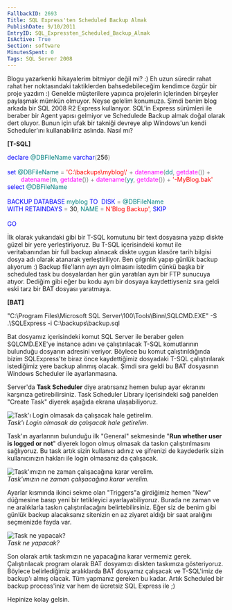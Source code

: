 ```yaml
---
FallbackID: 2693
Title: SQL Express'ten Scheduled Backup Almak
PublishDate: 9/10/2011
EntryID: SQL_Expressten_Scheduled_Backup_Almak
IsActive: True
Section: software
MinutesSpent: 0
Tags: SQL Server 2008
---
```

Blogu yazarkenki hikayalerim bitmiyor değil mi? :) Eh uzun süredir rahat
rahat her noktasındaki taktiklerden bahsedebileceğim kendimce özgür bir
proje yazdım :) Genelde müşterilere yapınca projelerin içlerinden
birşeyler paylaşmak mümkün olmuyor. Neyse gelelim konumuza. Şimdi benim
blog arkada bir SQL 2008 R2 Express kullanıyor. SQL'in Express sürümleri
ile beraber bir Agent yapısı gelmiyor ve Schedulede Backup almak doğal
olarak dert oluyor. Bunun için ufak bir takniği devreye alıp Windows'un
kendi Scheduler'ını kullanabiliriz aslında. Nasıl mı?

**[T-SQL]**

<span style="color:blue;">declare</span> <span
style="color:teal;">@DBFileName</span> <span
style="color:blue;">varchar</span><span
style="color:gray;">(</span>256<span style="color:gray;">)</span>  \
\
<span style="color:blue;">set</span> <span
style="color:teal;">@DBFileName</span> <span
style="color:gray;">=</span> <span
style="color:red;">'C:\\backups\\myblog\\'</span> <span
style="color:gray;">+</span> <span
style="color:magenta;">datename</span><span
style="color:gray;">(</span><span style="color:teal;">dd</span><span
style="color:gray;">,</span> <span
style="color:magenta;">getdate</span><span
style="color:gray;">())</span> <span style="color:gray;">+</span> <span
style="color:magenta;">\
        datename</span><span style="color:gray;">(</span><span
style="color:teal;">m</span><span style="color:gray;">,</span> <span
style="color:magenta;">getdate</span><span
style="color:gray;">())</span> <span style="color:gray;">+</span> <span
style="color:magenta;">datename</span><span
style="color:gray;">(</span><span style="color:teal;">yy</span><span
style="color:gray;">,</span> <span
style="color:magenta;">getdate</span><span
style="color:gray;">())</span> <span style="color:gray;">+</span> <span
style="color:red;">'-MyBlog.bak'</span>\
<span style="color:blue;">select</span> <span
style="color:teal;">@DBFileName</span>\
                       \
<span style="color:blue;">BACKUP</span> <span
style="color:blue;">DATABASE</span> <span
style="color:teal;">myblog</span> <span
style="color:blue;">TO</span>  <span
style="color:blue;">DISK</span> <span style="color:gray;">=</span> <span
style="color:teal;">@DBFileName</span> \
<span style="color:blue;">WITH</span> <span
style="color:blue;">RETAINDAYS</span> <span
style="color:gray;">=</span> 30<span style="color:gray;">,</span> <span
style="color:teal;">NAME</span> <span style="color:gray;">=</span> <span
style="color:red;">N'Blog Backup'</span><span
style="color:gray;">,</span> <span style="color:blue;">SKIP</span>\
\
<span style="color:blue;">GO</span>

İlk olarak yukarıdaki gibi bir T-SQL komutunu bir text dosyasına yazıp
diskte güzel bir yere yerleştiriyoruz. Bu T-SQL içerisindeki komut ile
veritabanından bir full backup alınacak diskte uygun klasöre tarih
bilgisi dosya adı olarak atanarak yerleştiriliyor. Ben çılgınlık yapıp
günlük backup alıyorum :) Backup file'ların ayrı ayrı olmasını istedim
çünkü başka bir scheduled task bu dosyalardan her gün yaratılan ayrı bir
FTP sunucuya atıyor. Dediğim gibi eğer bu kodu ayrı bir dosyaya
kaydettiyseniz sıra geldi eski tarz bir BAT dosyası yaratmaya.

**[BAT]**

"C:\\Program Files\\Microsoft SQL
Server\\100\\Tools\\Binn\\SQLCMD.EXE" -S .\\SQLExpress -i
C:\\backups\\backup.sql

Bat dosyamız içerisindeki komut SQL Server ile beraber gelen
SQLCMD.EXE'ye instance adını ve çalıştırılacak T-SQL komutlarının
bulunduğu dosyanın adresini veriyor. Böylece bu komut çalıştırıldığında
bizim SQLExpress'te biraz önce kaydettiğimiz dosyadaki T-SQL
çalıştırılarak istediğimiz yere backup alınmış olacak. Şimdi sıra geldi
bu BAT dosyasının Windows Scheduler ile ayarlanmasına.

Server'da **Task Scheduler** diye aratırsanız hemen bulup ayar ekranını
karşınıza getirebilirsiniz. Task Scheduler Library içerisindeki sağ
panelden "Create Task" diyerek aşağıda ekrana ulaşabiliyoruz.

![Task'ı Login olmasak da çalışacak hale
getirelim.](http://cdn.daron.yondem.com/assets/2693/scheduler_1.png)\
*Task'ı Login olmasak da çalışacak hale getirelim.*

Task'ın ayarlarının bulunduğu ilk "General" sekmesinde "**Run whether
user is logged or not**" diyerek logon olmuş olmasak da taskın
çalıştırılmasını sağlıyoruz. Bu task artık sizin kullanıcı adınız ve
şifrenizi de kaydederik sizin kullanıcınızın hakları ile login olmasanız
da çalışacak.

![Task'ımızın ne zaman çalışacağına karar
verelim.](http://cdn.daron.yondem.com/assets/2693/scheduler_2.png)\
*Task'ımızın ne zaman çalışacağına karar verelim.*

Ayarlar kısmında ikinci sekme olan "Triggers"a girdiğimiz hemen "New"
düğmesine basıp yeni bir tetikleyici ayarlayabiliyoruz. Burada ne zaman
ve ne aralıklarla taskın çalıştırılacağını belirtebilirsiniz. Eğer siz
de benim gibi günlük backup alacaksanız sitenizin en az ziyaret aldığı
bir saat aralığını seçmenizde fayda var.

![Task ne
yapacak?](http://cdn.daron.yondem.com/assets/2693/scheduler_3.png)\
*Task ne yapacak?*

Son olarak artık taskımızın ne yapacağına karar vermemiz gerek.
Çalıştırılacak program olarak BAT dosyamızı diskten taskımıza
gösteriyoruz. Böylece belirlediğimiz aralıklarda BAT dosyamız çalışacak
ve T-SQL'imiz de backup'ı almış olacak. Tüm yapmanız gereken bu kadar.
Artık Scheduled bir backup process'iniz var hem de ücretsiz SQL Express
ile ;)

Hepinize kolay gelsin.


